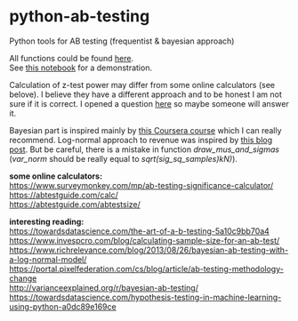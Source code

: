 # python-ab-testing
Python tools for AB testing (frequentist &amp; bayesian approach)

All functions could be found [here](tools).<br>
See [this notebook](AB_testing_demonstration.ipynb) for a demonstration.<br>

Calculation of z-test power may differ from some online calculators (see belove). I believe they have a different approach and to be honest I am not sure if it is correct. I opened a question [here](https://math.stackexchange.com/questions/3259058/ab-testing-power-of-2-sample-z-test) so maybe someone will answer it.<br>

Bayesian part is inspired mainly by [this Coursera course](https://www.coursera.org/learn/bayesian-statistics) which I can really recommend. Log-normal approach to revenue was inspired by [this blog post](https://www.richrelevance.com/blog/2013/08/26/bayesian-ab-testing-with-a-log-normal-model/). But be careful, there is a mistake in function _draw_mus_and_sigmas_ (_var_norm_ should be really equal to _sqrt(sig_sq_samples)kN)_).



**some online calculators:**<br>
https://www.surveymonkey.com/mp/ab-testing-significance-calculator/<br>
https://abtestguide.com/calc/<br>
https://abtestguide.com/abtestsize/<br>

**interesting reading:**<br>
https://towardsdatascience.com/the-art-of-a-b-testing-5a10c9bb70a4<br>
https://www.invespcro.com/blog/calculating-sample-size-for-an-ab-test/<br>
https://www.richrelevance.com/blog/2013/08/26/bayesian-ab-testing-with-a-log-normal-model/<br>
https://portal.pixelfederation.com/cs/blog/article/ab-testing-methodology-change<br>
http://varianceexplained.org/r/bayesian-ab-testing/<br>
https://towardsdatascience.com/hypothesis-testing-in-machine-learning-using-python-a0dc89e169ce<br>